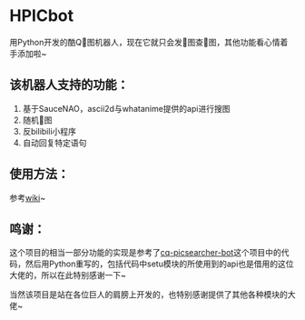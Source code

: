 # HPICbot

用Python开发的酷Q🐍图机器人，现在它就只会发🐍图查🐍图，其他功能看心情着手添加啦~



## 该机器人支持的功能：

1. 基于SauceNAO，ascii2d与whatanime提供的api进行搜图
2. 随机🐍图
3. 反bilibili小程序
4. 自动回复特定语句



## 使用方法：

参考[wiki](https://github.com/AdamXuD/Hpic-bot/wiki)~



## 鸣谢：

这个项目的相当一部分功能的实现是参考了[cq-picsearcher-bot](https://github.com/Tsuk1ko/cq-picsearcher-bot)这个项目中的代码，然后用Python重写的，包括代码中setu模块的所使用到的api也是借用的这位大佬的，所以在此特别感谢一下~

当然该项目是站在各位巨人的肩膀上开发的，也特别感谢提供了其他各种模块的大佬~

